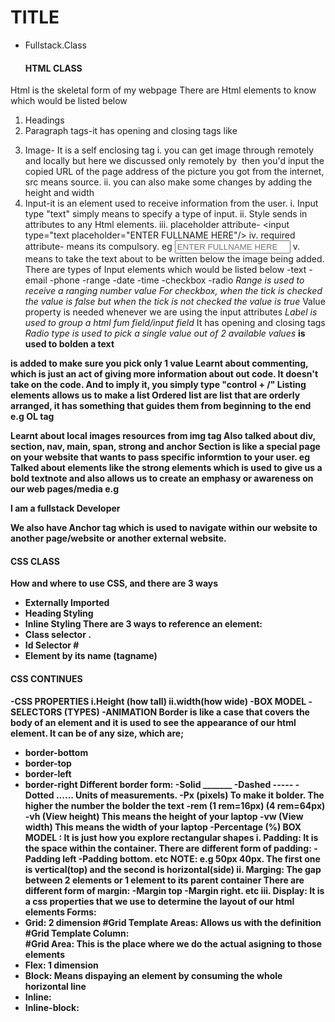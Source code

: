 # TITLE
- Fullstack.Class

  #### HTML CLASS
Html is the skeletal form of my webpage
 There are Html elements to know which would be listed below
 1. Headings <h1-h6>
 2. Paragraph tags-it has opening and closing tags like <p></p>
 3. Image- It is a self enclosing tag<img/>
 i. you can get image through remotely and locally but here we discussed only remotely
  by <img src=""> then you'd input the copied URL of the page address of the picture you got from the internet, src means source.
  ii. you can also make some changes by adding the height and width 
4. Input-it is an element used to receive information from the user.
i. Input type "text" simply means to specify a type of input.
ii. Style sends in attributes to any Html elements.
iii. placeholder attribute- <input type="text placeholder="ENTER FULLNAME HERE"/> 
iv. required attribute- means its compulsory. eg <input type="text" placeholder="ENTER FULLNAME HERE" required/>
v. <br> means to take the text about to be written below the image being added.
There are types of Input elements which would be listed below
-text -email -phone -range -date -time -checkbox -radio
*Range is used to receive a ranging number value*
*For checkbox, when the tick is checked the value is false but when the tick is not checked the value is true*
Value property is needed whenever we are using the input attributes
*Label is used to group a html fum field/input field* It has opening and closing tags<label></label>
*Radio type is used to pick a single value out of 2 available values*
<b> is used to bolden a text
<form> is added to make sure you pick only 1 value
Learnt about commenting, which is just an act of giving more information about out code. It doesn't take on the code. And to imply it, you simply type "control + /"
Listing elements allows us to make a list
Ordered list are list that are orderly arranged, it has something that guides them from beginning to the end e.g OL tag <ol></ol>
Learnt about local images resources from img tag
Also talked about div, section, nav, main, span, strong and anchor
Section is like a special page on your website that wants to pass specific informtion to your user. eg <section></section>
Talked about elements like the strong elements which is used to give us a bold textnote and also allows us to create an emphasy or awareness on our web pages/media e.g <p> I am a fullstack<strong> Developer</strong></p>
We also have Anchor tag which is used to navigate within our website to another page/website or another external website.



#### CSS CLASS
How and where to use CSS, and there are 3 ways 
- Externally Imported
- Heading Styling
- Inline Styling
 There are 3 ways to reference an element:
 - Class selector .
 - Id Selector #
 - Element by its name (tagname)

#### CSS CONTINUES
 -CSS PROPERTIES  i.Height (how tall) ii.width(how wide)
 -BOX MODEL
 -SELECTORS (TYPES)
 -ANIMATION
  Border is like a case that covers the body of an element and it is used to see the appearance of our html element. It can be of any size, which are;
  - border-bottom
  - border-top
  - border-left
  - border-right
  Different border form:
  -Solid _______
  -Dashed -----
  -Dotted ......
  Units of measurements.
  -Px (pixels) To make it bolder. The higher the number the bolder the text
  -rem (1 rem=16px)
       (4 rem=64px)
  -vh (View height) This means the height of your laptop
  -vw (View width) This means the width of your laptop
  -Percentage (%)
  BOX MODEL : It is just how you explore rectangular shapes
  i. Padding: It is the space within the container.
  There are different form of padding:
  -Padding left
  -Padding bottom. etc
  NOTE: e.g 50px 40px. The first one is vertical(top) and the second is horizontal(side)
  ii. Marging: The gap between 2 elements or 1 element to its parent container
  There are different form of margin:
  -Margin top
  -Margin right. etc
  iii. Display: It  is a css properties that we use to determine the layout of our html elements
   Forms:
   - Grid: 2 dimension
  #Grid Template Areas: Allows us with the definition  
  #Grid Template Column:  
  #Grid Area: This is the place where we do the actual asigning to those elements
   - Flex: 1 dimension
   - Block: Means dispaying an element by consuming the whole horizontal line
   - Inline:
   - Inline-block:

   

